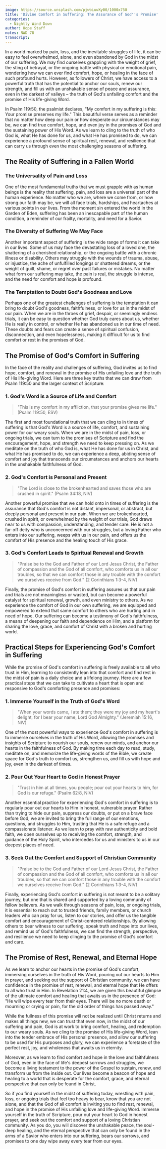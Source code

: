 ```yaml
---
image: https://source.unsplash.com/pjwbiuwXy00/1000x750
title: 'Divine Comfort in Suffering: The Assurance of God''s Promise'
categories:
  - Nightly Wind Down
author: Hope Staff
notes: NWD 78
transcript:
---
```

In a world marked by pain, loss, and the inevitable struggles of life, it can be easy to feel overwhelmed, alone, and even abandoned by God in the midst of our suffering. We may find ourselves grappling with the weight of grief, the sting of betrayal, or the ongoing battle with physical or emotional pain, wondering how we can ever find comfort, hope, or healing in the face of such profound hurts. However, as followers of Christ, we have access to a powerful truth that has the potential to anchor our souls, renew our strength, and fill us with an unshakable sense of peace and assurance, even in the darkest of valleys – the truth of God's unfailing comfort and the promise of His life-giving Word.

In Psalm 119:50, the psalmist declares, "My comfort in my suffering is this: Your promise preserves my life." This beautiful verse serves as a reminder that no matter how deep our pain or how desperate our circumstances may be, we can find true comfort, hope, and even joy in the promises of God and the sustaining power of His Word. As we learn to cling to the truth of who God is, what He has done for us, and what He has promised to do, we can experience a profound sense of spiritual rest, renewal, and resilience that can carry us through even the most challenging seasons of suffering.

## **The Reality of Suffering in a Fallen World**

### **The Universality of Pain and Loss**

One of the most fundamental truths that we must grapple with as human beings is the reality that suffering, pain, and loss are a universal part of the human experience. No matter who we are, where we come from, or how strong our faith may be, we will all face trials, hardships, and heartaches at various points in our lives. From the moment sin entered the world in the Garden of Eden, suffering has been an inescapable part of the human condition, a reminder of our frailty, mortality, and need for a Savior.

### **The Diversity of Suffering We May Face**

Another important aspect of suffering is the wide range of forms it can take in our lives. Some of us may face the devastating loss of a loved one, the shattering of a cherished relationship, or the ongoing battle with a chronic illness or disability. Others may struggle with the wounds of trauma, abuse, or injustice, the ache of unfulfilled longings or shattered dreams, or the weight of guilt, shame, or regret over past failures or mistakes. No matter what form our suffering may take, the pain is real, the struggle is intense, and the need for comfort and hope is profound.

### **The Temptation to Doubt God's Goodness and Love**

Perhaps one of the greatest challenges of suffering is the temptation it can bring to doubt God's goodness, faithfulness, or love for us in the midst of our pain. When we are in the throes of grief, despair, or seemingly endless trials, it can be easy to question whether God truly cares about us, whether He is really in control, or whether He has abandoned us in our time of need. These doubts and fears can create a sense of spiritual confusion, disconnection, and even hopelessness, making it difficult for us to find comfort or rest in the promises of God.

## **The Promise of God's Comfort in Suffering**

In the face of the reality and challenges of suffering, God invites us to find hope, comfort, and renewal in the promise of His unfailing love and the truth of His life-giving Word. Here are three key truths that we can draw from Psalm 119:50 and the larger context of Scripture:

### **1\. God's Word is a Source of Life and Comfort**

> "This is my comfort in my affliction, that your promise gives me life." (Psalm 119:50, ESV)

The first and most foundational truth that we can cling to in times of suffering is that God's Word is a source of life, comfort, and sustaining power for our weary souls. When we are in the midst of pain, loss, or ongoing trials, we can turn to the promises of Scripture and find the encouragement, hope, and strength we need to keep pressing on. As we meditate on the truth of who God is, what He has done for us in Christ, and what He has promised to do, we can experience a deep, abiding sense of comfort and joy that transcends our circumstances and anchors our hearts in the unshakable faithfulness of God.

### **2\. God's Comfort is Personal and Present**

> "The Lord is close to the brokenhearted and saves those who are crushed in spirit." (Psalm 34:18, NIV)

Another powerful promise that we can hold onto in times of suffering is the assurance that God's comfort is not distant, impersonal, or abstract, but deeply personal and present in our pain. When we are brokenhearted, crushed in spirit, or overwhelmed by the weight of our trials, God draws near to us with compassion, understanding, and tender care. He is not a far-off deity who is unconcerned with our struggles, but a loving Father who enters into our suffering, weeps with us in our pain, and offers us the comfort of His presence and the healing touch of His grace.

### **3\. God's Comfort Leads to Spiritual Renewal and Growth**

> "Praise be to the God and Father of our Lord Jesus Christ, the Father of compassion and the God of all comfort, who comforts us in all our troubles, so that we can comfort those in any trouble with the comfort we ourselves receive from God." (2 Corinthians 1:3-4, NIV)

Finally, the promise of God's comfort in suffering assures us that our pain and trials are not meaningless or wasted, but can become a powerful catalyst for spiritual renewal, growth, and even ministry to others. As we experience the comfort of God in our own suffering, we are equipped and empowered to extend that same comfort to others who are hurting and in need of hope. Our suffering can become a testimony of God's faithfulness, a means of deepening our faith and dependence on Him, and a platform for sharing the love, grace, and comfort of Christ with a broken and hurting world.

## **Practical Steps for Experiencing God's Comfort in Suffering**

While the promise of God's comfort in suffering is freely available to all who trust in Him, learning to consistently lean into that comfort and find rest in the midst of pain is a daily choice and a lifelong journey. Here are a few practical steps that we can take to cultivate a heart that is open and responsive to God's comforting presence and promises:

### **1\. Immerse Yourself in the Truth of God's Word**

> "When your words came, I ate them; they were my joy and my heart's delight, for I bear your name, Lord God Almighty." (Jeremiah 15:16, NIV)

One of the most powerful ways to experience God's comfort in suffering is to immerse ourselves in the truth of His Word, allowing the promises and insights of Scripture to nourish our souls, renew our minds, and anchor our hearts in the faithfulness of God. By making time each day to read, study, meditate on, and memorize the life-giving words of the Bible, we create space for God's truth to comfort us, strengthen us, and fill us with hope and joy, even in the darkest of times.

### **2\. Pour Out Your Heart to God in Honest Prayer**

> "Trust in him at all times, you people; pour out your hearts to him, for God is our refuge." (Psalm 62:8, NIV)

Another essential practice for experiencing God's comfort in suffering is to regularly pour out our hearts to Him in honest, vulnerable prayer. Rather than trying to hide our pain, suppress our doubts, or put on a brave face before God, we are invited to bring the full range of our emotions, questions, and struggles to Him, trusting that He is a safe refuge and a compassionate listener. As we learn to pray with raw authenticity and bold faith, we open ourselves up to receiving the comfort, strength, and guidance of the Holy Spirit, who intercedes for us and ministers to us in our deepest places of need.

### **3\. Seek Out the Comfort and Support of Christian Community**

> "Praise be to the God and Father of our Lord Jesus Christ, the Father of compassion and the God of all comfort, who comforts us in all our troubles, so that we can comfort those in any trouble with the comfort we ourselves receive from God." (2 Corinthians 1:3-4, NIV)

Finally, experiencing God's comfort in suffering is not meant to be a solitary journey, but one that is shared and supported by a loving community of fellow believers. As we walk through seasons of pain, loss, or ongoing trials, it is essential to reach out to trusted friends, family members, or church leaders who can pray for us, listen to our stories, and offer us the tangible comfort and encouragement of Christ-centered relationships. By allowing others to bear witness to our suffering, speak truth and hope into our lives, and remind us of God's faithfulness, we can find the strength, perspective, and resilience we need to keep clinging to the promise of God's comfort and care.

## **The Promise of Rest, Renewal, and Eternal Hope**

As we learn to anchor our hearts in the promise of God's comfort, immersing ourselves in the truth of His Word, pouring out our hearts to Him in prayer, and seeking out the support of Christian community, we can have confidence in the promise of rest, renewal, and eternal hope that He offers to all who trust in Him. In Revelation 21:4, we are given this beautiful glimpse of the ultimate comfort and healing that awaits us in the presence of God: "He will wipe every tear from their eyes. There will be no more death or mourning or crying or pain, for the old order of things has passed away."

While the fullness of this promise will not be realized until Christ returns and makes all things new, we can trust that even now, in the midst of our suffering and pain, God is at work to bring comfort, healing, and redemption to our weary souls. As we cling to the promise of His life-giving Word, lean into the tender embrace of His personal presence, and allow our suffering to be used for His purposes and glory, we can experience a foretaste of the perfect rest, joy, and wholeness that awaits us in eternity.

Moreover, as we learn to find comfort and hope in the love and faithfulness of God, even in the face of life's deepest sorrows and struggles, we become a living testament to the power of the Gospel to sustain, renew, and transform us from the inside out. Our lives become a beacon of hope and healing to a world that is desperate for the comfort, grace, and eternal perspective that can only be found in Christ.

So if you find yourself in the midst of suffering today, wrestling with pain, loss, or ongoing trials that feel too heavy to bear, know that you are not alone, and that the God of all comfort is inviting you to find rest, renewal, and hope in the promise of His unfailing love and life-giving Word. Immerse yourself in the truth of Scripture, pour out your heart to God in honest prayer, and seek out the comfort and support of a loving Christian community. As you do, you will discover the unshakable peace, the soul-deep healing, and the eternal perspective that can only be found in the arms of a Savior who enters into our suffering, bears our sorrows, and promises to one day wipe away every tear from our eyes.
